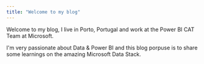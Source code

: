 ```yaml
---
title: "Welcome to my blog"
---
```


Welcome to my blog, I live in Porto, Portugal and work at the Power BI CAT Team at Microsoft.

I'm very passionate about Data & Power BI and this blog porpuse is to share some learnings on the amazing Microsoft Data Stack.
